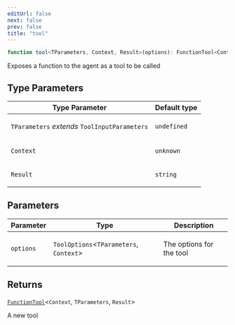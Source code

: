 ```yaml
---
editUrl: false
next: false
prev: false
title: "tool"
---
```


```ts
function tool<TParameters, Context, Result>(options): FunctionTool<Context, TParameters, Result>
```

Exposes a function to the agent as a tool to be called

## Type Parameters

<table>
<thead>
<tr>
<th>Type Parameter</th>
<th>Default type</th>
</tr>
</thead>
<tbody>
<tr>
<td>

`TParameters` *extends* `ToolInputParameters`

</td>
<td>

`undefined`

</td>
</tr>
<tr>
<td>

`Context`

</td>
<td>

`unknown`

</td>
</tr>
<tr>
<td>

`Result`

</td>
<td>

`string`

</td>
</tr>
</tbody>
</table>

## Parameters

<table>
<thead>
<tr>
<th>Parameter</th>
<th>Type</th>
<th>Description</th>
</tr>
</thead>
<tbody>
<tr>
<td>

`options`

</td>
<td>

`ToolOptions`\<`TParameters`, `Context`\>

</td>
<td>

The options for the tool

</td>
</tr>
</tbody>
</table>

## Returns

[`FunctionTool`](/openai-agents-js/openai/agents/type-aliases/functiontool/)\<`Context`, `TParameters`, `Result`\>

A new tool
